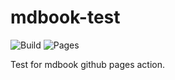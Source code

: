 # mdbook-test
![Build](https://github.com/drodofsky/mdbook-test/actions/workflows/build.yml/badge.svg)
![Pages](https://github.com/drodofsky/mdbook-test/actions/workflows/pages.yml/badge.svg)

Test for mdbook github pages action.
